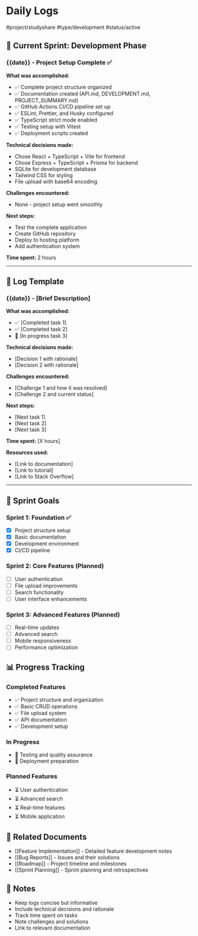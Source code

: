 # Daily Logs

#project/studyshare #type/development #status/active

## 📅 Current Sprint: Development Phase

### {{date}} - Project Setup Complete ✅

**What was accomplished:**
- ✅ Complete project structure organized
- ✅ Documentation created (API.md, DEVELOPMENT.md, PROJECT_SUMMARY.md)
- ✅ GitHub Actions CI/CD pipeline set up
- ✅ ESLint, Prettier, and Husky configured
- ✅ TypeScript strict mode enabled
- ✅ Testing setup with Vitest
- ✅ Deployment scripts created

**Technical decisions made:**
- Chose React + TypeScript + Vite for frontend
- Chose Express + TypeScript + Prisma for backend
- SQLite for development database
- Tailwind CSS for styling
- File upload with base64 encoding

**Challenges encountered:**
- None - project setup went smoothly

**Next steps:**
- Test the complete application
- Create GitHub repository
- Deploy to hosting platform
- Add authentication system

**Time spent:** 2 hours

---

## 📝 Log Template

### {{date}} - [Brief Description]

**What was accomplished:**
- ✅ [Completed task 1]
- ✅ [Completed task 2]
- 🔄 [In progress task 3]

**Technical decisions made:**
- [Decision 1 with rationale]
- [Decision 2 with rationale]

**Challenges encountered:**
- [Challenge 1 and how it was resolved]
- [Challenge 2 and current status]

**Next steps:**
- [Next task 1]
- [Next task 2]
- [Next task 3]

**Time spent:** [X hours]

**Resources used:**
- [Link to documentation]
- [Link to tutorial]
- [Link to Stack Overflow]

---

## 🎯 Sprint Goals

### Sprint 1: Foundation ✅
- [x] Project structure setup
- [x] Basic documentation
- [x] Development environment
- [x] CI/CD pipeline

### Sprint 2: Core Features (Planned)
- [ ] User authentication
- [ ] File upload improvements
- [ ] Search functionality
- [ ] User interface enhancements

### Sprint 3: Advanced Features (Planned)
- [ ] Real-time updates
- [ ] Advanced search
- [ ] Mobile responsiveness
- [ ] Performance optimization

## 📊 Progress Tracking

### Completed Features
- ✅ Project structure and organization
- ✅ Basic CRUD operations
- ✅ File upload system
- ✅ API documentation
- ✅ Development setup

### In Progress
- 🔄 Testing and quality assurance
- 🔄 Deployment preparation

### Planned Features
- ⏳ User authentication
- ⏳ Advanced search
- ⏳ Real-time features
- ⏳ Mobile application

## 🔗 Related Documents

- [[Feature Implementation]] - Detailed feature development notes
- [[Bug Reports]] - Issues and their solutions
- [[Roadmap]] - Project timeline and milestones
- [[Sprint Planning]] - Sprint planning and retrospectives

## 📝 Notes

- Keep logs concise but informative
- Include technical decisions and rationale
- Track time spent on tasks
- Note challenges and solutions
- Link to relevant documentation